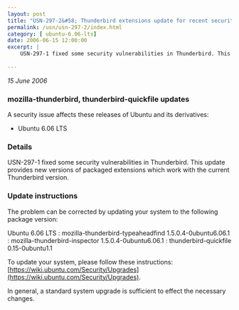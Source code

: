 ```yaml
---
layout: post
title: "USN-297-2&#58; Thunderbird extensions update for recent security update"
permalink: /usn/usn-297-2/index.html
category: [ ubuntu-6.06-lts]
date: 2006-06-15 12:00:00
excerpt: |
    USN-297-1 fixed some security vulnerabilities in Thunderbird. This update provides new versions of packaged extensions which work with the current Thunderbird version.
    
--- 
```

 
 

*15 June 2006*

### mozilla-thunderbird, thunderbird-quickfile updates

A security issue affects these releases of Ubuntu and its derivatives:

* Ubuntu 6.06 LTS

### Details

USN-297-1 fixed some security vulnerabilities in Thunderbird. This update provides new versions of packaged extensions which work with the current Thunderbird version.

### Update instructions

The problem can be corrected by updating your system to the following package version:

Ubuntu 6.06 LTS
 : mozilla-thunderbird-typeaheadfind <span>1.5.0.4-0ubuntu6.06.1</span>
 : mozilla-thunderbird-inspector <span>1.5.0.4-0ubuntu6.06.1</span>
 : thunderbird-quickfile <span>0.15-0ubuntu1.1</span>

To update your system, please follow these instructions: [https://wiki.ubuntu.com/Security/Upgrades](https://wiki.ubuntu.com/Security/Upgrades).

In general, a standard system upgrade is sufficient to effect the necessary changes.

